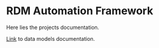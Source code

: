 # RDM Automation Framework

Here lies the projects documentation.

[Link](./Models/README.md) to data models documentation.